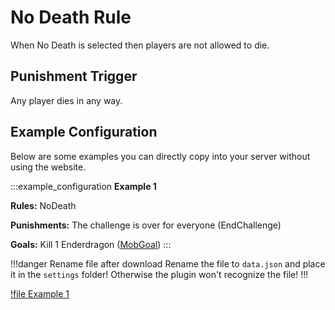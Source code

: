 # No Death Rule

When No Death is selected then players are not allowed to die. 

## Punishment Trigger

Any player dies in any way.

## Example Configuration

Below are some examples you can directly copy into your server without using the website.

:::example_configuration
**Example 1**

**Rules:** NoDeath

**Punishments:** The challenge is over for everyone (EndChallenge)

**Goals:** Kill 1 Enderdragon ([MobGoal](../goals/mobGoal.md))
:::

!!!danger Rename file after download
Rename the file to `data.json` and place it in the `settings` folder! Otherwise the plugin won't recognize the file!
!!!

[!file Example 1](../static/rules/no_death_end_challenge_mob_goal.json)
